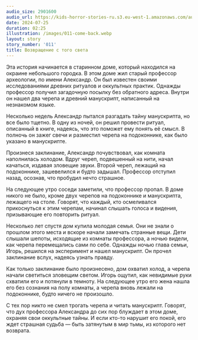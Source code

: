 ```yaml
---
audio_size: 2901600
audio_url: https://kids-horror-stories-ru.s3.eu-west-1.amazonaws.com/audio/011-come-back.mp3
date: 2024-07-25
duration: 02:25
illustration: /images/011-come-back.webp
layout: story
story_number: '011'
title: Возвращение с того света
---
```


Эта история начинается в старинном доме, который находился на окраине небольшого городка. В этом доме жил старый профессор археологии, по имени Александр. Он был известен своими исследованиями древних ритуалов и оккультных практик. Однажды профессор получил загадочную посылку без обратного адреса. Внутри он нашел два черепа и древний манускрипт, написанный на незнакомом языке.

Несколько недель Александр пытался разгадать тайну манускрипта, но все было тщетно. В одну из ночей, он решил провести ритуал, описанный в книге, надеясь, что это поможет ему понять её смысл. В полночь он зажег свечи и разместил черепа на подоконнике, как было указано в манускрипте.

Произнеся заклинание, Александр почувствовал, как комната наполнилась холодом. Вдруг череп, подвешенный на нити, начал качаться, издавая зловещие звуки. Второй череп, лежащий на подоконнике, зашевелился и будто задышал. Профессор отступил назад, осознав, что пробудил нечто страшное.

На следующее утро соседи заметили, что профессор пропал. В доме никого не было, кроме двух черепов на подоконнике и манускрипта, лежащего на столе. Говорят, что каждый, кто осмеливался прикоснуться к этим черепам, начинал слышать голоса и видения, призывающие его повторить ритуал.

Несколько лет спустя дом купила молодая семья. Они не знали о прошлом этого места и вскоре начали замечать странные вещи. Дети слышали шепоты, исходящие из комнаты профессора, а ночью видели, как черепа перемещались сами по себе. Однажды ночью глава семьи, Игорь, решился на эксперимент и нашел манускрипт. Он прочел заклинание вслух, надеясь узнать правду.

Как только заклинание было произнесено, дом охватил холод, а черепа начали светиться зловещим светом. Игорь ощутил, как невидимые руки схватили его и потянули в темноту. На следующее утро его жена нашла его без сознания на полу комнаты, а черепа вновь лежали на подоконнике, будто ничего не произошло.

С тех пор никто не смел трогать черепа и читать манускрипт. Говорят, что дух профессора Александра до сих пор блуждает в этом доме, охраняя свои оккультные тайны. И если кто-то нарушит его покой, его ждет страшная судьба — быть затянутым в мир тьмы, из которого нет возврата.